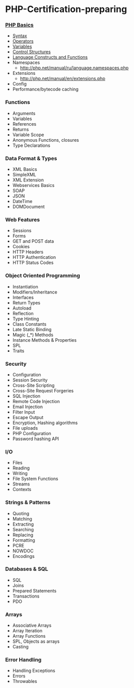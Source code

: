# PHP-Certification-preparing

### [PHP Basics](./1-PHP-Basics/index.md)
 - [Syntax](./1-PHP-Basics/1-syntax/index.md)
 - [Operators](./1-PHP-Basics/2-operators/index.md)
 - [Variables](./1-PHP-Basics/3-variables/index.md)
 - [Control Structures](./1-PHP-Basics/4-control-structures/index.md)
 - [Language Constructs and Functions](./1-PHP-Basics/5-language-constructs-and-functions/index.md)
 - Namespaces 
    - http://php.net/manual/ru/language.namespaces.php
 - Extensions
    - http://php.net/manual/en/extensions.php
 - Config
 - Performance/bytecode caching

### Functions
 - Arguments
 - Variables
 - References
 - Returns
 - Variable Scope
 - Anonymous Functions, closures
 - Type Declarations
 
### Data Format & Types
 - XML Basics
 - SimpleXML
 - XML Extension
 - Webservices Basics
 - SOAP
 - JSON 
 - DateTime 
 - DOMDocument
 
### Web Features
 - Sessions
 - Forms
 - GET and POST data
 - Cookies
 - HTTP Headers
 - HTTP Authentication
 - HTTP Status Codes 
 
### Object Oriented Programming
 - Instantiation
 - Modifiers/Inheritance
 - Interfaces
 - Return Types
 - Autoload
 - Reflection
 - Type Hinting
 - Class Constants
 - Late Static Binding
 - Magic (_*) Methods
 - Instance Methods & Properties
 - SPL
 - Traits

### Security
 - Configuration
 - Session Security
 - Cross-Site Scripting
 - Cross-Site Request Forgeries
 - SQL Injection
 - Remote Code Injection
 - Email Injection
 - Filter Input
 - Escape Output
 - Encryption, Hashing algorithms
 - File uploads
 - PHP Configuration
 - Password hashing API 
 
### I/O
 - Files
 - Reading
 - Writing
 - File System Functions
 - Streams
 - Contexts

### Strings & Patterns
 - Quoting
 - Matching
 - Extracting
 - Searching
 - Replacing
 - Formatting
 - PCRE
 - NOWDOC
 - Encodings
 
### Databases & SQL
 - SQL
 - Joins
 - Prepared Statements
 - Transactions
 - PDO

### Arrays
 - Associative Arrays
 - Array Iteration
 - Array Functions
 - SPL, Objects as arrays 
 - Casting

### Error Handling
 - Handling Exceptions
 - Errors
 - Throwables
